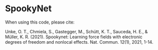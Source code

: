 # SpookyNet

When using this code, please cite:

Unke, O. T., Chmiela, S., Gastegger, M., Schütt, K. T., Sauceda, H. E., & Müller, K. R. (2021). Spookynet: Learning force fields with electronic degrees of freedom and nonlocal effects. Nat. Commun. 12(1), 2021, 1-14.

